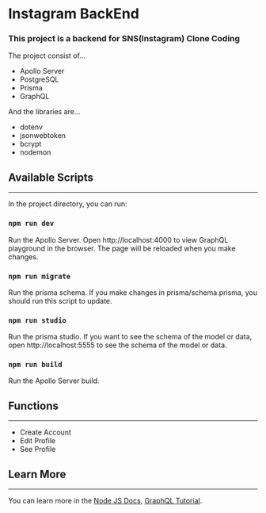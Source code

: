 # Instagram BackEnd
### This project is a backend for SNS(Instagram) Clone Coding 
The project consist of...
- Apollo Server
- PostgreSQL
- Prisma
- GraphQL

And the libraries are...
- dotenv
- jsonwebtoken
- bcrypt
- nodemon

## Available Scripts
- - -
In the project directory, you can run:

### ```npm run dev```
Run the Apollo Server.
Open http://localhost:4000 to view GraphQL playground in the browser.
The page will be reloaded when you make changes.

### ```npm run migrate```
Run the prisma schema.
If you make changes in prisma/schema.prisma, you should run this script to update.

### ```npm run studio```
Run the prisma studio.
If you want to see the schema of the model or data, open http://localhost:5555 to see the schema of the model or data.

### ```npm run build```
Run the Apollo Server build.

## Functions
- - -
 - Create Account
 - Edit Profile
 - See Profile


## Learn More
- - -
[Nodejs]: https://nodejs.org/en/docs/
[GraphQL]: https://www.apollographql.com/tutorials/?_ga=2.29540669.362161172.1677052866-934428470.1677052866

You can learn more in the [Node JS Docs][Nodejs], [GraphQL Tutorial][GraphQL].
